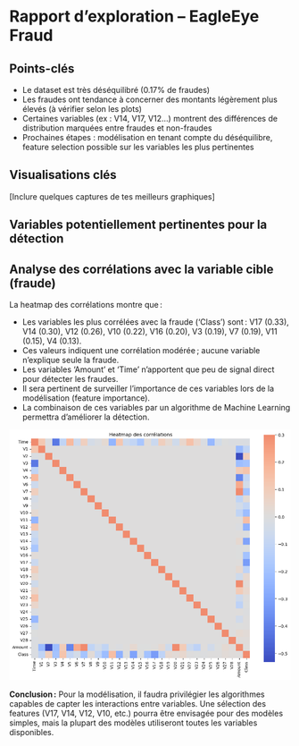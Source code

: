 # Rapport d’exploration – EagleEye Fraud

## Points-clés

- Le dataset est très déséquilibré (0.17% de fraudes)
- Les fraudes ont tendance à concerner des montants légèrement plus élevés (à vérifier selon les plots)
- Certaines variables (ex : V14, V17, V12…) montrent des différences de distribution marquées entre fraudes et non-fraudes
- Prochaines étapes : modélisation en tenant compte du déséquilibre, feature selection possible sur les variables les plus pertinentes

## Visualisations clés

[Inclure quelques captures de tes meilleurs graphiques]

## Variables potentiellement pertinentes pour la détection

## Analyse des corrélations avec la variable cible (fraude)

La heatmap des corrélations montre que :

- Les variables les plus corrélées avec la fraude (‘Class’) sont : V17 (0.33), V14 (0.30), V12 (0.26), V10 (0.22), V16 (0.20), V3 (0.19), V7 (0.19), V11 (0.15), V4 (0.13).
- Ces valeurs indiquent une corrélation modérée ; aucune variable n’explique seule la fraude.
- Les variables ‘Amount’ et ‘Time’ n’apportent que peu de signal direct pour détecter les fraudes.
- Il sera pertinent de surveiller l’importance de ces variables lors de la modélisation (feature importance).
- La combinaison de ces variables par un algorithme de Machine Learning permettra d’améliorer la détection.

![alt text](../img/US2_corr_heatmap.png)

**Conclusion :**
Pour la modélisation, il faudra privilégier les algorithmes capables de capter les interactions entre variables. Une sélection des features (V17, V14, V12, V10, etc.) pourra être envisagée pour des modèles simples, mais la plupart des modèles utiliseront toutes les variables disponibles.

